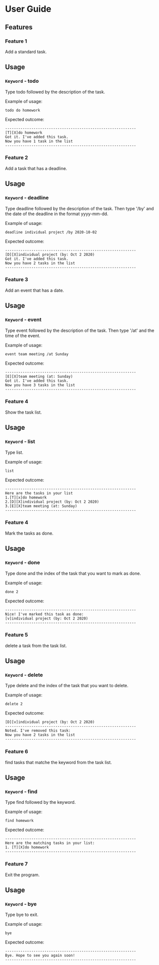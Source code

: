 # User Guide

## Features 

### Feature 1 
Add a standard task.

## Usage

### `Keyword` - todo

Type todo followed by the description of the task.

Example of usage: 

`todo do homework`

Expected outcome:

`------------------------------------------------------------`<br/>
`[T][X]do homework`<br/>
`Got it. I've added this task.`<br/>
`Now you have 1 task in the list`<br/>
`------------------------------------------------------------`<br/>

### Feature 2 
Add a task that has a deadline.

## Usage

### `Keyword` - deadline

Type deadline followed by the description of the task. Then type '/by' and the date
of the deadline in the format yyyy-mm-dd.

Example of usage: 

`deadline individual project /by 2020-10-02`

Expected outcome:

`------------------------------------------------------------`<br/>
`[D][X]individual project (by: Oct 2 2020)`<br/>
`Got it. I've added this task.`<br/>
`Now you have 2 tasks in the list`<br/>
`------------------------------------------------------------`<br/>

### Feature 3 
Add an event that has a date.

## Usage

### `Keyword` - event

Type event followed by the description of the task. Then type '/at' and the time
of the event.

Example of usage: 

`event team meeting /at Sunday`

Expected outcome:

`------------------------------------------------------------`<br/>
`[E][X]team meeting (at: Sunday)`<br/>
`Got it. I've added this task.`<br/>
`Now you have 3 tasks in the list`<br/>
`------------------------------------------------------------`<br/>

### Feature 4 
Show the task list.

## Usage

### `Keyword` - list

Type list.

Example of usage: 

`list`

Expected outcome:

`------------------------------------------------------------`<br/>
`Here are the tasks in your list`<br/>
`1.[T][x]do homework`<br/>
`2.[D][X]individual project (by: Oct 2 2020)`<br/>
`3.[E][X]team meeting (at: Sunday)`<br/>
`------------------------------------------------------------`<br/>

### Feature 4 
Mark the tasks as done.

## Usage

### `Keyword` - done

Type done and the index of the task that you want to mark as done.

Example of usage: 

`done 2`

Expected outcome:

`------------------------------------------------------------`<br/>
`Nice! I've marked this task as done:`<br/>
`[v]individual project (by: Oct 2 2020)`<br/>
`------------------------------------------------------------`<br/>

### Feature 5 
delete a task from the task list.

## Usage

### `Keyword` - delete

Type delete and the index of the task that you want to delete.

Example of usage: 

`delete 2`

Expected outcome:

`[D][v]individual project (by: Oct 2 2020)`<br/>
`------------------------------------------------------------`<br/>
`Noted. I've removed this task:`<br/>
`Now you have 2 tasks in the list`<br/>
`------------------------------------------------------------`<br/>

### Feature 6 
find tasks that matche the keyword from the task list.

## Usage

### `Keyword` - find

Type find followed by the keyword.

Example of usage: 

`find homework`

Expected outcome:

`------------------------------------------------------------`<br/>
`Here are the matching tasks in your list:`<br/>
`1. [T][X]do homework`<br/>
`------------------------------------------------------------`<br/>

### Feature 7 
Exit the program.

## Usage

### `Keyword` - bye

Type bye to exit.

Example of usage: 

`bye`

Expected outcome:

`------------------------------------------------------------`<br/>
`Bye. Hope to see you again soon!`<br/>
`------------------------------------------------------------`<br/>